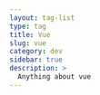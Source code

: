 ```yaml
---
layout: tag-list
type: tag
title: Vue
slug: vue
category: dev
sidebar: true
description: >
  Anything about vue
---
```

